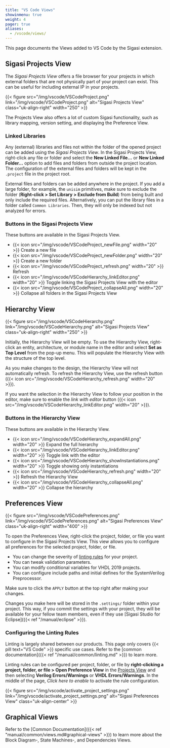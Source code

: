 ```yaml
---
title: "VS Code Views"
showinmenu: true
weight: 4
pager: true
aliases:
  - /vscode/views/
---
```

This page documents the Views added to VS Code by the Sigasi extension.

## Sigasi Projects View

The _Sigasi Projects View_ offers a file browser for your projects in which external folders that are not physically part of your project can exist.
This can be useful for including external IP in your projects.

{{< figure src="/img/vscode/VSCodeProject.png" link="/img/vscode/VSCodeProject.png" alt="Sigasi Projects View" class="uk-align-right" width="250" >}}

The Projects View also offers a lot of custom Sigasi functionality, such as library mapping, version setting, and displaying the Preference View.

### Linked Libraries

Any (external) libraries and files not within the folder of the opened project can be added using the _Sigasi Projects View_.
In the Sigasi Projects View, right-click any file or folder and select the **New Linked File...** or **New Linked Folder...** option to add files and folders from outside the project location.
The configuration of the external files and folders will be kept in the `.project` file in the project root.

External files and folders can be added anywhere in the project.
If you add a large folder, for example, the `unisim` primitives, make sure to exclude the folder (**Right-click > Set Library > Exclude from Build**) from being built and only include the required files.
Alternatively, you can put the library files in a folder called `Common Libraries`.
Then, they will only be indexed but not analyzed for errors.

### Buttons in the Sigasi Projects View

These buttons are available in the Sigasi Projects View.

* {{< icon src="/img/vscode/VSCodeProject_newFile.png" width="20" >}} Create a new file
* {{< icon src="/img/vscode/VSCodeProject_newFolder.png" width="20" >}} Create a new folder
* {{< icon src="/img/vscode/VSCodeProject_refresh.png" width="20" >}} Refresh
* {{< icon src="/img/vscode/VSCodeHierarchy_linkEditor.png" width="20" >}} Toggle linking the Sigasi Projects View with the editor
* {{< icon src="/img/vscode/VSCodeProject_collapseAll.png" width="20" >}} Collapse all folders in the Sigasi Projects View

## Hierarchy View

{{< figure src="/img/vscode/VSCodeHierarchy.png" link="/img/vscode/VSCodeHierarchy.png" alt="Sigasi Projects View" class="uk-align-right" width="250" >}}

Initially, the Hierarchy View will be empty.
To use the Hierarchy View, right-click an entity, architecture, or module name in the editor and select **Set as Top Level** from the pop-up menu.
This will populate the Hierarchy View with the structure of the top level.

As you make changes to the design, the Hierarchy View will not automatically refresh.
To refresh the Hierarchy View, use the refresh button ({{< icon src="/img/vscode/VSCodeHierarchy_refresh.png" width="20" >}}).

If you want the selection in the Hierarchy View to follow your position in the editor, make sure to enable the _link with editor_ button ({{< icon src="/img/vscode/VSCodeHierarchy_linkEditor.png" width="20" >}}).

### Buttons in the Hierarchy View

These buttons are available in the Hierarchy View.

* {{< icon src="/img/vscode/VSCodeHierarchy_expandAll.png" width="20" >}} Expand the full hierarchy
* {{< icon src="/img/vscode/VSCodeHierarchy_linkEditor.png" width="20" >}} Toggle link with the editor
* {{< icon src="/img/vscode/VSCodeHierarchy_showInstantiations.png" width="20" >}} Toggle showing only instantiations
* {{< icon src="/img/vscode/VSCodeHierarchy_refresh.png" width="20" >}} Refresh the Hierarchy View
* {{< icon src="/img/vscode/VSCodeHierarchy_collapseAll.png" width="20" >}} Collapse the hierarchy

## Preferences View

{{< figure src="/img/vscode/VSCodePreferences.png" link="/img/vscode/VSCodePreferences.png" alt="Sigasi Preferences View" class="uk-align-right" width="400" >}}

To open the Preferences View, right-click the project, folder, or file you want to configure in the Sigasi Projects View.
This view allows you to configure all preferences for the selected project, folder, or file.

* You can change the severity of [linting rules](#configuring-the-linting-rules) for your project.
* You can tweak validation parameters.
* You can modify conditional variables for VHDL 2019 projects.
* You can configure include paths and initial defines for the SystemVerilog Preprocessor.

Make sure to click the `APPLY` button at the top right after making your changes.

Changes you make here will be stored in the `.settings/` folder within your project.
This way, if you commit the settings with your project, they will be available for your fellow team members, even if they use [Sigasi Studio for Eclipse]({{< ref "/manual/eclipse" >}}).

### Configuring the Linting Rules

Linting is largely shared between our products. This page only covers {{< pill text="VS Code" >}} specific use cases. Refer to the [common documentation]({{< ref "/manual/common/linting.md" >}}) to learn more.

Linting rules can be configured per project, folder, or file by **right-clicking a project, folder, or file > Open Preference View** in the [Projects View](#sigasi-projects-view) and then selecting **Verilog Errors/Warnings** or **VHDL Errors/Warnings**.
In the middle of the page, *Click here to enable* to activate the rule configuration.

{{< figure src="/img/vscode/activate_project_settings.png" link="/img/vscode/activate_project_settings.png" alt="Sigasi Preferences View" class="uk-align-center" >}}

## Graphical Views

Refer to the [Common Documentation]({{< ref "manual/common/views.md#graphical-views" >}}) to learn more about the Block Diagram-, State Machines-, and Dependencies Views.
